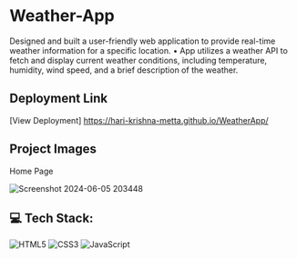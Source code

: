 
# Weather-App

Designed and built a user-friendly web application
to provide real-time weather information for a
specific location.
• App utilizes a weather API to fetch and display
current weather conditions, including temperature,
humidity, wind speed, and a brief description of the
weather.

## Deployment Link

[View Deployment] https://hari-krishna-metta.github.io/WeatherApp/

## Project Images

Home Page

![Screenshot 2024-06-05 203448](https://github.com/Hari-Krishna-Metta/WeatherApp/assets/135844434/59ecb360-cf95-4190-ac24-d30892a8d5a3)


## 💻 Tech Stack:
![HTML5](https://img.shields.io/badge/html5-%23E34F26.svg?style=for-the-badge&logo=html5&logoColor=white) ![CSS3](https://img.shields.io/badge/css3-%231572B6.svg?style=for-the-badge&logo=css3&logoColor=white) ![JavaScript](https://img.shields.io/badge/javascript-%23323330.svg?style=for-the-badge&logo=javascript&logoColor=%23F7DF1E)
